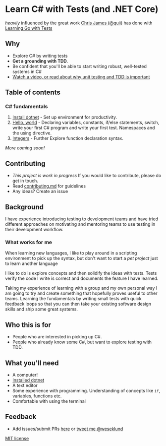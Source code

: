 # Learn C# with Tests (and .NET Core)

_heavily_ influenced by the great work [Chris James (@quii)](https://github.com/quii) has done with [Learning Go with Tests](https://github.com/quii/learn-go-with-tests)

## Why

* Explore C# by writing tests
* **Get a grounding with TDD**. 
* Be confident that you'll be able to start writing robust, well-tested systems in C#
* [Watch a video, or read about why unit testing and TDD is important](why.md)

## Table of contents

### C# fundamentals

1. [Install dotnet](install-dotnet.md) - Set up environment for productivity.
2. [Hello, world](hello-world.md) - Declaring variables, constants, if/else statements, switch, write your first C# program and write your first test. Namespaces and the using directive.
3. [Integers](integers.md) - Further Explore function declaration syntax.

*More coming soon!*

## Contributing

* _This project is work in progress_ If you would like to contribute, please do get in touch.
* Read [contributing.md](https://github.com/weklund/learn-c-sharp-with-tests/tree/master/contributing.md) for guidelines
* Any ideas? Create an issue

## Background

I have experience introducing testing to development teams and have tried different approaches on motivating and mentoring teams to use testing in their development workflow.

### What works for me

When learning new languages, I like to play around in a scripting environment to pick up the syntax, but don't want to start a _pet project_ just to learn another language

I like to do is explore concepts and then solidify the ideas with tests. Tests verify the code I write is correct and documents the feature I have learned.

Taking my experience of learning with a group and my own personal way I am going to try and create something that hopefully proves useful to other teams. Learning the fundamentals by writing small tests with quick feedback loops so that you can then take your existing software design skills and ship some great systems.

## Who this is for

* People who are interested in picking up C#.
* People who already know some C#, but want to explore testing with TDD.

## What you'll need

* A computer!
* [Installed dotnet](https://dotnet.microsoft.com/download/dotnet-core/3.0)
* A text editor
* Some experience with programming. Understanding of concepts like `if`, variables, functions etc.
* Comfortable with using the terminal

## Feedback

* Add issues/submit PRs [here](https://github.com/weklund/learn-c-sharp-with-tests) or [tweet me @weseklund](https://twitter.com/weseklund)

[MIT license](LICENSE.md)


